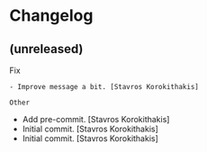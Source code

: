 Changelog
=========


(unreleased)
------------

Fix
~~~
- Improve message a bit. [Stavros Korokithakis]

Other
~~~~~
- Add pre-commit. [Stavros Korokithakis]
- Initial commit. [Stavros Korokithakis]
- Initial commit. [Stavros Korokithakis]


